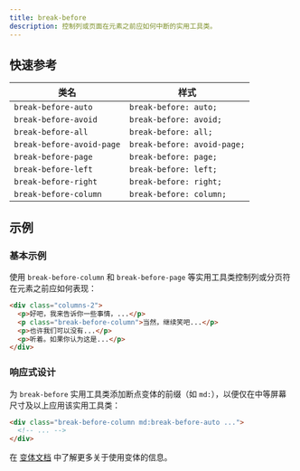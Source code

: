 ```yaml
---
title: break-before
description: 控制列或页面在元素之前应如何中断的实用工具类。
---
```


## 快速参考

| 类名                 | 样式                    |
| -------------------- | ----------------------- |
| `break-before-auto`    | `break-before: auto;`    |
| `break-before-avoid`   | `break-before: avoid;`   |
| `break-before-all`     | `break-before: all;`     |
| `break-before-avoid-page` | `break-before: avoid-page;` |
| `break-before-page`    | `break-before: page;`    |
| `break-before-left`    | `break-before: left;`    |
| `break-before-right`   | `break-before: right;`   |
| `break-before-column`  | `break-before: column;`  |

## 示例

### 基本示例

使用 `break-before-column` 和 `break-before-page` 等实用工具类控制列或分页符在元素之前应如何表现：

```html
<div class="columns-2">
  <p>好吧，我来告诉你一些事情，...</p>
  <p class="break-before-column">当然，继续笑吧...</p>
  <p>也许我们可以没有...</p>
  <p>听着。如果你认为这是...</p>
</div>
```

### 响应式设计

为 `break-before` 实用工具类添加断点变体的前缀（如 `md:`），以便仅在中等屏幕尺寸及以上应用该实用工具类：

```html
<div class="break-before-column md:break-before-auto ...">
  <!-- ... -->
</div>
```

在 [变体文档](https://tailwindcss.com/docs/responsive-design) 中了解更多关于使用变体的信息。
